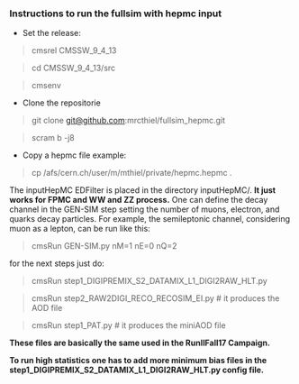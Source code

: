 ### Instructions to run the fullsim with hepmc input

- Set the release:
> cmsrel CMSSW_9_4_13

> cd CMSSW_9_4_13/src

> cmsenv

- Clone the repositorie
> git clone git@github.com:mrcthiel/fullsim_hepmc.git

> scram b -j8

- Copy a hepmc file example:
> cp /afs/cern.ch/user/m/mthiel/private/hepmc.hepmc .

The inputHepMC EDFilter is placed in the directory inputHepMC/. **It just works for FPMC and WW and ZZ process.** One can define the decay channel in the GEN-SIM step setting the number of muons, electron, and quarks decay particles. For example, the semileptonic channel, considering muon as a lepton, can be run like this: 

> cmsRun GEN-SIM.py nM=1 nE=0 nQ=2

for the next steps just do:

> cmsRun step1_DIGIPREMIX_S2_DATAMIX_L1_DIGI2RAW_HLT.py

> cmsRun step2_RAW2DIGI_RECO_RECOSIM_EI.py # it produces the AOD file

> cmsRun step1_PAT.py # it produces the miniAOD file

**These files are basically the same used in the RunIIFall17 Campaign.**

**To run high statistics one has to add more minimum bias files in the step1_DIGIPREMIX_S2_DATAMIX_L1_DIGI2RAW_HLT.py config file.**


